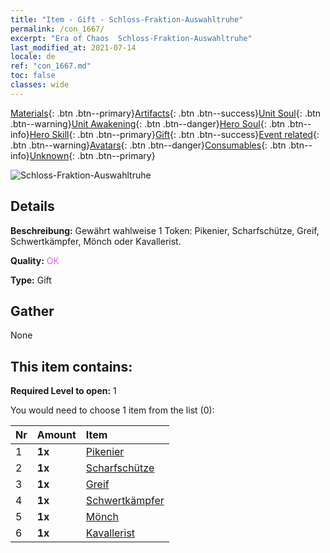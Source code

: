 ```yaml
---
title: "Item - Gift - Schloss-Fraktion-Auswahltruhe"
permalink: /con_1667/
excerpt: "Era of Chaos  Schloss-Fraktion-Auswahltruhe"
last_modified_at: 2021-07-14
locale: de
ref: "con_1667.md"
toc: false
classes: wide
---
```

 [Materials](/ItemsDE/){: .btn .btn--primary}[Artifacts](/ItemsDE/Artifacts/){: .btn .btn--success}[Unit Soul](/ItemsDE/UnitSoul/){: .btn .btn--warning}[Unit Awakening](/ItemsDE/UnitAwakening/){: .btn .btn--danger}[Hero Soul](/ItemsDE/HeroSoul/){: .btn .btn--info}[Hero Skill](/ItemsDE/HeroSkill/){: .btn .btn--primary}[Gift](/ItemsDE/Gift/){: .btn .btn--success}[Event related](/ItemsDE/Events/){: .btn .btn--warning}[Avatars](/ItemsDE/Avatars/){: .btn .btn--danger}[Consumables](/ItemsDE/Consumables/){: .btn .btn--info}[Unknown](/ItemsDE/Unknown/){: .btn .btn--primary}

 ![Schloss-Fraktion-Auswahltruhe](/images/t/i_907283.png)

## Details
 **Beschreibung:** Gewährt wahlweise 1 Token: Pikenier, Scharfschütze, Greif, Schwertkämpfer, Mönch oder Kavallerist.

 **Quality:** <span style="color: #DA70D6">OK</span>

 **Type:** Gift

## Gather

  None

## This item contains:

 **Required Level to open:** 1

 You would need to choose 1 item from the list (0):

  | Nr | Amount |     Item    |
  |:---|:-------|:------------|
  | 1 |  **1x** | [Pikenier](/ItemsDE/unt_190/) |  | 
  | 2 |  **1x** | [Scharfschütze](/ItemsDE/unt_191/) |  | 
  | 3 |  **1x** | [Greif](/ItemsDE/unt_192/) |  | 
  | 4 |  **1x** | [Schwertkämpfer](/ItemsDE/unt_193/) |  | 
  | 5 |  **1x** | [Mönch](/ItemsDE/unt_194/) |  | 
  | 6 |  **1x** | [Kavallerist](/ItemsDE/unt_195/) |  | 
